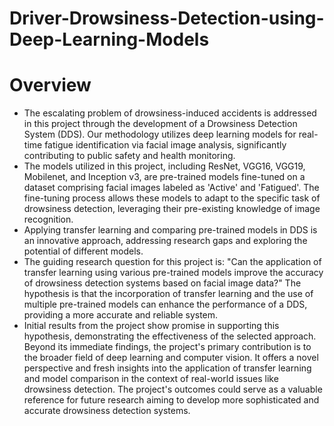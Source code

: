 # Driver-Drowsiness-Detection-using-Deep-Learning-Models

# Overview

* The escalating problem of drowsiness-induced accidents is addressed in this project through the development of a Drowsiness Detection System (DDS). Our methodology utilizes deep learning models for real-time fatigue identification via facial image analysis, significantly contributing to public safety and health monitoring.
* The models utilized in this project, including ResNet, VGG16, VGG19, Mobilenet, and Inception v3, are pre-trained models fine-tuned on a dataset comprising facial images labeled as 'Active' and 'Fatigued'. The fine-tuning process allows these models to adapt to the specific task of drowsiness detection, leveraging their pre-existing knowledge of image recognition.
* Applying transfer learning and comparing pre-trained models in DDS is an innovative approach, addressing research gaps and exploring the potential of different models.
* The guiding research question for this project is: "Can the application of transfer learning using various pre-trained models improve the accuracy of drowsiness detection systems based on facial image data?" The hypothesis is that the incorporation of transfer learning and the use of multiple pre-trained models can enhance the performance of a DDS, providing a more accurate and reliable system.
* Initial results from the project show promise in supporting this hypothesis, demonstrating the effectiveness of the selected approach. Beyond its immediate findings, the project's primary contribution is to the broader field of deep learning and computer vision. It offers a novel perspective and fresh insights into the application of transfer learning and model comparison in the context of real-world issues like drowsiness detection. The project's outcomes could serve as a valuable reference for future research aiming to develop more sophisticated and accurate drowsiness detection systems.





